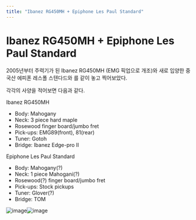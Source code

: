 ```yaml
---
title: "Ibanez RG450MH + Epiphone Les Paul Standard"
---
```

# Ibanez RG450MH + Epiphone Les Paul Standard

2005년부터 주력기가 된 Ibanez RG450MH (EMG 픽업으로 개조)와
새로 입양한 중국산 에피폰 레스폴 스텐다드와 를 같이 놓고 찍어보았다.

각각의 사양을 적어보면 다음과 같다.

Ibanez RG450MH
- Body: Mahogany
- Neck: 3 piece hard maple
- Rosewood finger board/jumbo fret
- Pick-ups: EMG89(front), 81(rear)
- Tuner: Gotoh
- Bridge: Ibanez Edge-pro II

Epiphone Les Paul Standard
- Body: Mahogany(?)
- Neck: 1 piece Mahogani(?)
- Rosewood(?) finger board/jumbo fret
- Pick-ups: Stock pickups
- Tuner: Glover(?)
- Bridge: TOM

![image](a1d9092569b5eeff9d6569b614f1fdcc.png)![image](e92f24528c31d95142ed161bc1b8a57b.png)


